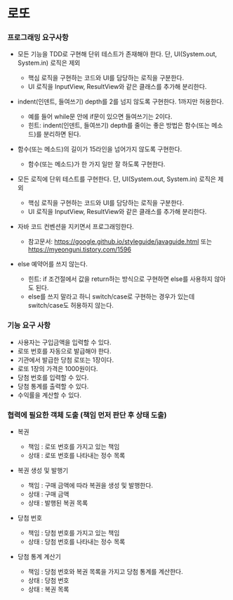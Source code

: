 # 로또
### 프로그래밍 요구사항
- 모든 기능을 TDD로 구현해 단위 테스트가 존재해야 한다. 단, UI(System.out, System.in) 로직은 제외
    - 핵심 로직을 구현하는 코드와 UI를 담당하는 로직을 구분한다.
    - UI 로직을 InputView, ResultView와 같은 클래스를 추가해 분리한다.

- indent(인덴트, 들여쓰기) depth를 2를 넘지 않도록 구현한다. 1까지만 허용한다.
    - 예를 들어 while문 안에 if문이 있으면 들여쓰기는 2이다.
    - 힌트: indent(인덴트, 들여쓰기) depth를 줄이는 좋은 방법은 함수(또는 메소드)를 분리하면 된다.

- 함수(또는 메소드)의 길이가 15라인을 넘어가지 않도록 구현한다.
    - 함수(또는 메소드)가 한 가지 일만 잘 하도록 구현한다.

- 모든 로직에 단위 테스트를 구현한다. 단, UI(System.out, System.in) 로직은 제외
    - 핵심 로직을 구현하는 코드와 UI를 담당하는 로직을 구분한다.
    - UI 로직을 InputView, ResultView와 같은 클래스를 추가해 분리한다.

- 자바 코드 컨벤션을 지키면서 프로그래밍한다.
    - 참고문서: https://google.github.io/styleguide/javaguide.html 또는 https://myeonguni.tistory.com/1596

- else 예약어를 쓰지 않는다.
    - 힌트: if 조건절에서 값을 return하는 방식으로 구현하면 else를 사용하지 않아도 된다.
    - else를 쓰지 말라고 하니 switch/case로 구현하는 경우가 있는데 switch/case도 허용하지 않는다.

### 기능 요구 사항
- 사용자는 구입금액을 입력할 수 있다.
- 로또 번호를 자동으로 발급해야 한다.
- 기관에서 발급한 당첨 로또는 1장이다.
- 로또 1장의 가격은 1000원이다.
- 당첨 번호를 입력할 수 있다.
- 당첨 통계를 출력할 수 있다.
- 수익률을 계산할 수 있다.

### 협력에 필요한 객체 도출 (책임 먼저 판단 후 상태 도출)
- 복권
    - 책임 : 로또 번호를 가지고 있는 책임
    - 상태 : 로또 번호를 나타내는 정수 목록

- 복권 생성 및 발행기
    - 책임 : 구매 금액에 따라 복권을 생성 및 발행한다.
    - 상태 : 구매 금액
    - 상태 : 발행된 복권 목록

- 당첨 번호
    - 책임 : 당첨 번호를 가지고 있는 책임
    - 상태 : 당첨 번호를 나타내는 정수 목록

- 당첨 통계 계산기
    - 책임 : 당첨 번호와 복권 목록을 가지고 당첨 통계를 계산한다.
    - 상태 : 당첨 번호
    - 상태 : 복권 목록
